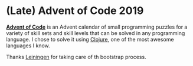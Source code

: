 # (Late) Advent of Code 2019

**[Advent of Code](https://adventofcode.com/)** is an Advent calendar of small programming puzzles for a variety of skill sets and skill levels that can be solved in any programming language. I chose to solve it using [Clojure](https://clojure.org/), one of the most awesome languages I know.

Thanks [Leiningen](https://leiningen.org/) for taking care of th bootstrap process.

